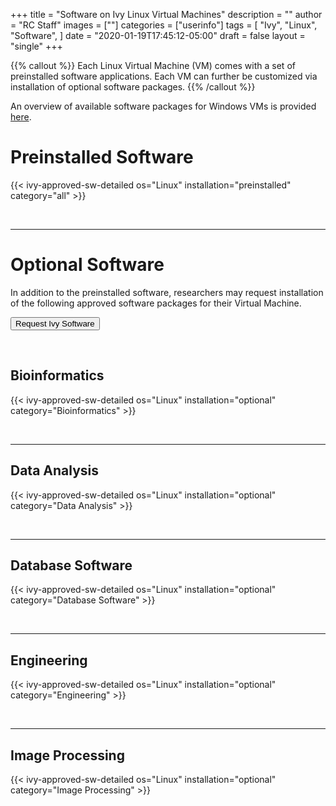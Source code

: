 +++
title = "Software on Ivy Linux Virtual Machines"
description = ""
author = "RC Staff"
images = [""]
categories = ["userinfo"]
tags = [
    "Ivy", 
    "Linux",
    "Software",
]
date = "2020-01-19T17:45:12-05:00"
draft = false
layout = "single"
+++

{{% callout %}}
Each Linux Virtual Machine (VM) comes with a set of preinstalled software applications.  Each VM can further be customized via installation of optional software packages.
{{% /callout %}}

An overview of available software packages for Windows VMs is provided [here](/userinfo/ivy/ivy-windows-sw/overview/).


# Preinstalled Software 

{{< ivy-approved-sw-detailed os="Linux" installation="preinstalled" category="all" >}}

<br>

- - -

# Optional Software

In addition to the preinstalled software, researchers may request installation of the following approved software packages for their Virtual Machine.

[<button class="btn btn-success">Request Ivy Software</button>](https://www.rc.virginia.edu/form/support-request)

<br>

## Bioinformatics

{{< ivy-approved-sw-detailed os="Linux" installation="optional" category="Bioinformatics" >}}

<br>

- - -

## Data Analysis

{{< ivy-approved-sw-detailed os="Linux" installation="optional" category="Data Analysis" >}}

<br>

- - -

## Database Software

{{< ivy-approved-sw-detailed os="Linux" installation="optional" category="Database Software" >}}

<br>

- - -

## Engineering

{{< ivy-approved-sw-detailed os="Linux" installation="optional" category="Engineering" >}}

<br>

- - -

## Image Processing

{{< ivy-approved-sw-detailed os="Linux" installation="optional" category="Image Processing" >}}

